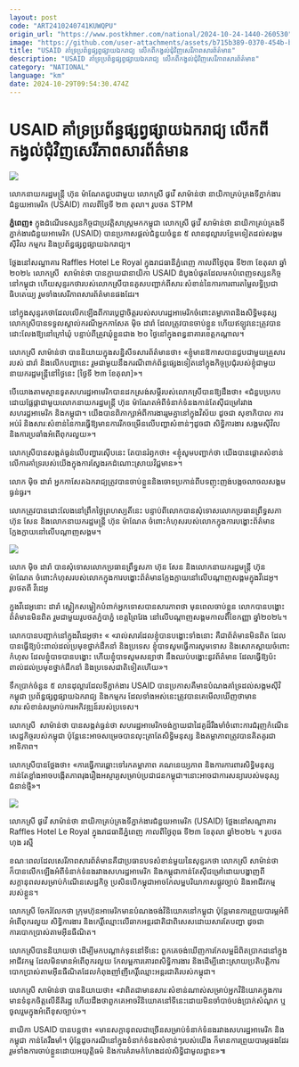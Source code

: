 ```yaml
---
layout: post
code: "ART2410240741KUWQPU"
origin_url: "https://www.postkhmer.com/national/2024-10-24-1440-260530"
image: "https://github.com/user-attachments/assets/b715b389-0370-454b-be7d-ab6a1ecdd42f"
title: "USAID គាំទ្រ​ប្រព័ន្ធ​ផ្សព្វផ្សាយ​ឯករាជ្យ លើក​ពី​កង្វល់​ជុំវិញ​សេរីភាព​សារព័ត៌មាន"
description: "​​USAID គាំទ្រ​ប្រព័ន្ធ​ផ្សព្វផ្សាយ​ឯករាជ្យ លើក​ពី​កង្វល់​ជុំវិញ​សេរីភាព​សារព័ត៌មាន​"
category: "NATIONAL"
language: "km"
date: 2024-10-29T09:54:30.474Z
---
```


# USAID គាំទ្រ​ប្រព័ន្ធ​ផ្សព្វផ្សាយ​ឯករាជ្យ លើក​ពី​កង្វល់​ជុំវិញ​សេរីភាព​សារព័ត៌មាន

![](https://pppkhmer.sgp1.digitaloceanspaces.com/image/main/202410/24_10_2024_463869136_948675583960190_3406636298263809211_n.jpg)

លោកនាយករដ្ឋមន្ត្រី ហ៊ុន ម៉ាណែតជួបជាមួយ លោកស្រី ផូវើ សាម៉ាន់ថា នាយិកា​គ្រប់គ្រង​ទីភ្នាក់ងារ​ជំនួយ​អាមេរិក (USAID) កាលពីថ្ងៃទី ២៣ តុលា។ រូបថត STPM

**ភ្នំពេញ៖** ក្នុង​ដំណើរ​ទស្សនកិច្ច​ជា​ប្រវត្តិសាស្ត្រ​មក​កម្ពុជា លោកស្រី ផូវើ សាម៉ាន់ថា នាយិកា​គ្រប់គ្រង​ទីភ្នាក់ងារ​ជំនួយ​អាមេរិក (USAID) បាន​ប្រកាស​ផ្តល់​ជំនួយ​ចំនួន ៥ លាន​ដុល្លារ​បន្ថែម​ទៀត​ដល់​សង្គម​ស៊ីវិល កម្មករ និង​ប្រព័ន្ធ​ផ្សព្វផ្សាយ​ឯករាជ្យ។

ថ្លែង​នៅ​សណ្ឋាគារ Raffles Hotel Le Royal ក្នុង​រាជធានី​​ភ្នំពេញ កាលពី​ថ្ងៃ​ពុធ ទី​២៣ ខែតុលា ឆ្នាំ​២០២៤ លោកស្រី  សាម៉ាន់ថា បាន​ក្លាយ​ជា​នាយិកា USAID ដំបូង​បំផុត​​ដែល​មក​បំពេញ​ទស្សនកិច្ច​នៅ​កម្ពុជា ហើយ​សុន្ទរកថា​របស់​លោក​ស្រី​បាន​គូស​បញ្ជាក់​ពី​សារៈសំខាន់​នៃ​ការការពារ​តម្លៃ​លទ្ធិ​ប្រជាធិបតេយ្យ រួម​ទាំង​សេរីភាព​សារព័ត៌មាន​ផងដែរ​។​

នៅ​ក្នុង​សុន្ទរកថា​ដែល​លើក​ឡើង​ពី​ការ​ប្តេជ្ញា​ចិត្ត​របស់​សហរដ្ឋអាមេរិក​ចំពោះ​តម្លាភាព​និង​សិទ្ធិ​មនុស្ស លោកស្រី​បាន​ទទួល​ស្គាល់​ករណី​អ្នក​កាសែត ម៉ិច ដារ៉ា ដែល​ត្រូវ​បាន​ចាប់​ខ្លួន ហើយ​ឥឡូវ​នេះ​ត្រូវ​បាន​ដោះលែង​ឱ្យ​នៅ​ក្រៅ​ឃុំ បន្ទាប់ពី​ត្រូវ​ឃុំ​ខ្លួន​ជាង ២០ ថ្ងៃ​នៅ​ក្នុង​ពន្ធនាគារ​ខេត្ត​កណ្តាល។​

លោកស្រី សាម៉ាន់ថា បាន​និយាយ​ក្នុង​សន្និសីទ​សារព័ត៌មាន​​ថា៖ «ខ្ញុំ​មាន​ឱកាស​​​បាន​ជួប​ជាមួយ​គ្រួសារ​របស់ ដារ៉ា​ និង​លើក​បញ្ហា​នេះ រួម​ជាមួយ​នឹង​ករណី​ពាក់ព័ន្ធ​ផ្សេង​ទៀត​នៅ​ក្នុង​កិច្ច​ប្រជុំ​របស់​ខ្ញុំ​ជាមួយ​នាយក​រដ្ឋមន្ត្រី​នៅ​ថ្ងៃនេះ \[ថ្ងៃទី ២៣ ខែតុលា​\]»។​

បើ​យោង​តាម​ស្ថានទូត​សហរដ្ឋអាមេរិក​បាន​ដកស្រង់​សម្តី​របស់​លោកស្រី​បាន​ឱ្យ​ដឹង​ថា៖ «ជំនួប​ប្រកប​ដោយ​ផ្លែផ្កា​ជាមួយ​លោក​នាយក​រដ្ឋមន្ត្រី ហ៊ុន ម៉ាណែត​ អំពី​ទំនាក់ទំនង​​​កាន់តែ​ស៊ី​​ជម្រៅ​រវាង​សហរដ្ឋអាមេរិក និង​កម្ពុជា​។ យើង​បាន​ពិភាក្សា​អំពី​ការងារ​រួមគ្នា​នៅ​ក្នុង​វិស័យ ​ដូចជា ​សុខាភិបាល ការអប់រំ និង​សារៈសំខាន់​នៃ​ការ​ធ្វើឱ្យ​មាន​ការ​រីក​ចម្រើន​លើ​បញ្ហា​សំខាន់ៗ​ដូចជា សិទ្ធិ​ការងារ សង្គម​ស៊ីវិល និង​ការ​ប្រឆាំង​អំពើ​ពុករលួយ»។

លោកស្រី​​បាន​សង្កត់ធ្ងន់​លើ​បញ្ហា​រស៊ើប​នេះ​ តែ​​បាន​រំឭក​​​ថា៖ «​​ខ្ញុំ​​សូម​បញ្ជាក់ថា យើង​បាន​ផ្ដោត​សំខាន់​​លើ​ការ​គាំទ្រ​របស់​យើង​ក្នុងការ​ស្វែងរក​ដំណោះស្រាយ​វិជ្ជមាន»។

លោក ម៉ិច ដារ៉ា អ្នក​កាសែត​ឯករាជ្យ​​​ត្រូវ​បាន​ចាប់​ខ្លួន​និង​ចោទ​ប្រកាន់​ពី​បទ​ញុះញង់​បង្ក​ចលាចល​សង្គម​ធ្ងន់ធ្ងរ។

លោក​ត្រូវ​បាន​ដោះលែង​នៅ​ព្រឹក​ថ្ងៃ​ព្រហស្បតិ៍​នេះ បន្ទាប់ពី​លោក​បាន​សុំទោស​លោក​ប្រធាន​ព្រឹទ្ធសភា ហ៊ុន សែន និង​លោក​នាយក​រដ្ឋមន្ត្រី ហ៊ុន ម៉ាណែត ចំពោះ​កំហុស​របស់​លោក​ក្នុង​ការ​បង្ហោះ​ព័ត៌មាន​ក្លែងក្លាយ​នៅ​លើ​បណ្តាញ​សង្គម។

![](https://github.com/user-attachments/assets/3d502e6d-30f2-4e9a-a3fe-aa3251b484b1)

លោក ម៉ិច ដារ៉ា បាន​សុំទោស​លោក​ប្រធាន​ព្រឹទ្ធសភា ហ៊ុន សែន និង​លោក​នាយក​រដ្ឋមន្ត្រី ហ៊ុន ម៉ាណែត ចំពោះ​កំហុស​របស់​លោក​ក្នុង​ការ​បង្ហោះ​ព័ត៌មាន​ក្លែងក្លាយ​នៅ​លើ​បណ្តាញ​សង្គមក្នុង​វីដេអូ។ រូបថតពី វីដេអូ

ក្នុង​វីដេអូ​នោះ ដារ៉ា ស្លៀក​សម្លៀកបំពាក់​អ្នកទោស​បាន​សារភាពថា មុន​ពេល​ចាប់​ខ្លួន លោក​​បាន​បង្ហោះ​ព័ត៌មាន​មិន​ពិត រួមជាមួយ​រូបថត​ភ្នំ​បាភ្នំ ខេត្តព្រៃវែង នៅលើ​បណ្តាញ​សង្គម​កាលពី​ខែកញ្ញា ឆ្នាំ​២០២៤​។​

លោក​បានបញ្ជាក់​នៅក្នុង​វីដេអូ​ថា៖ « «​រាល់​សារ​ដែល​ខ្ញុំ​បាន​បង្ហោះ​ទាំងនោះ គឺជា​ព័ត៌មាន​មិន​ពិត ដែល​បានធ្វើឱ្យ​ប៉ះពាល់​ដល់​ប្រមុខ​ថ្នាក់ដឹកនាំ និង​ប្រទេស ខ្ញុំបាទ​សូម​ធ្វើការ​សូមទោស និង​សោកស្តាយ​ចំពោះ​កំហុស ដែល​ខ្ញុំបាទ​បាន​បង្ហោះ ហើយ​ខ្ញុំបាទ​សូម​សន្យាថា នឹង​ឈប់​បង្ហោះ​នូវ​ព័ត៌មាន ដែល​ធ្វើឱ្យប៉ះពាល់​ដល់​ប្រមុខ​ថ្នាក់ដឹកនាំ និង​ប្រទេសជាតិ​ទៀតហើយ​»​។​

ទឹក​ប្រាក់​​ចំនួន ៥ លាន​ដុល្លារ​ដែល​ទីភ្នាក់ងារ USAID បានប្រកាស​គឺមាន​បំណង​គាំទ្រ​ដល់​សង្គម​ស៊ីវិ​កម្ពុជា ប្រព័ន្ធ​ផ្សព្វផ្សាយ​ឯករាជ្យ និង​កម្មករ ដែល​ទាំងអស់នេះ​ត្រូវបាន​គេ​មើលឃើញថា​មាន​សារៈសំខាន់​សម្រាប់​ការអភិវឌ្ឍន៍​របស់​ប្រទេស​។​

លោកស្រី  សាម៉ាន់ថា បាន​សង្កត់ធ្ងន់ថា សហរដ្ឋអាមេរិក​ចង់​ក្លាយជា​ដៃគូ​ដ៏​រឹងមាំចំពោះ​ការ​ជំរុញ​​កំណើនសេដ្ឋកិច្ច​របស់​ក​ម្ពុ​ជា ប៉ុន្តែ​នេះ​អាច​សម្រេចបាន​លុះត្រាតែ​សិទ្ធិ​មនុស្ស និង​តម្លាភាព​ត្រូវ​បានគិតគូរ​ជា​​អាទិភាព​។​

លោកស្រី​បាន​ថ្លែងថា​៖ «​ការធ្វើការ​ឆ្ពោះទៅរក​តម្លាភាព គណនេយ្យភាព និង​ការការពារ​សិទ្ធិមនុស្ស​កាន់តែខ្លាំង​អាច​បង្កើត​ភាព​រុងរឿង​អស្ចារ្យ​សម្រាប់​ប្រជាជន​កម្ពុជា​​​។ ​នោះ​អាច​ជា​ការ​សន្យា​របស់​មនុស្ស​ជំនាន់​ថ្មី»។

![](https://github.com/user-attachments/assets/43a561ce-8b4f-4763-8634-b3f3890c4630)

លោកស្រី ផូវើ សាម៉ាន់ថា នាយិកា​គ្រប់គ្រង​ទីភ្នាក់ងារ​ជំនួយ​អាមេរិក (USAID) ថ្លែង​នៅ​សណ្ឋាគារ Raffles Hotel Le Royal ក្នុង​រាជធានី​​ភ្នំពេញ កាលពី​ថ្ងៃ​ពុធ ទី​២៣ ខែតុលា ឆ្នាំ​២០២៤ ។ រូបថត ហុង រស្មី

ខណៈពេលដែល​សេរីភាព​សារព័ត៌មាន​គឺជា​ប្រធានបទ​សំខាន់​មួយ​នៃ​សុន្ទរកថា​ លោកស្រី​ សាម៉ាន់ថា ក៏បាន​លើកឡើង​អំពី​ទំនាក់ទំនង​រវាង​សហរដ្ឋអាមេរិក និង​កម្ពុជា​កាន់​តែ​ស៊ីជម្រៅ​ ដោយ​បង្ហាញ​ពី​សក្តានុពល​សម្រាប់​កំណើន​សេដ្ឋកិច្ច ប្រសិន​បើ​កម្ពុជា​អាច​កែ​លម្អ​បរិយាកាស​ផ្លូវ​ច្បាប់ និង​អាជីវកម្ម​របស់ខ្លួន​។​

លោកស្រី​ ចែករំលែក​ថា ក្រុមហ៊ុន​អាមេរិក​មានបំណង​ចង់​វិនិយោគ​នៅ​កម្ពុជា ប៉ុន្តែ​មានការ​ព្រួយបារម្ភ​អំពី​អំពើ​ពុក​រលួយ សិទ្ធិ​ការងារ និង​កេរ្តិ៍ឈ្មោះលើ​ឆាក​​អន្តរជាតិ​ ជាពិសេស​ដោយសារ​តែ​បញ្ហា ​ដូចជា ​ការបោក​ប្រាស់​តាម​អ៊ីនធឺណិត។

លោកស្រី​បាន​និយាយថា ដើម្បី​មក​បណ្តាក់ទុន​នៅទីនេះ ពួកគេ​ចង់ឃើញ​ការកែលម្អ​ដ៏​ពិត​ប្រាកដ​​នៅក្នុង​អាជីវកម្ម ដែល​មិនមាន​​អំពើ​ពុក​រលួយ កែលម្អ​ការគោរព​សិទ្ធិ​ការងារ និង​ដើម្បី​ដោះ​ស្រាយ​ប្រតិបត្តិការ​បោក​ប្រាស់​តាម​អ៊ីនធឺណិត​ដែល​កំពុង​ញាំញី​កេរ្តិ៍ឈ្មោះ​អន្តរជាតិ​របស់​កម្ពុជា​។​

លោកស្រី សាម៉ាន់ថា បាន​និយាយថា៖ «​វា​ពិត​ជាមាន​សារៈសំខាន់​ណាស់​សម្រាប់​អ្នកវិនិយោគ​ក្នុងការ​មាន​ទំនុកចិត្ត​លើ​នីតិរដ្ឋ ហើយ​ដឹងថា ​ពួកគេ​អាច​វិនិយោគ​នៅទីនេះ​ដោយ​មិន​ចាំបាច់​បង់ប្រាក់​សំណូក ឬ​ចូលរួម​ក្នុងអំពើ​​ខុសច្បាប់​»។​

នាយិកា USAID បាន​បន្ដថា​៖ «​មាន​សក្តានុពលជា​ច្រើន​សម្រាប់​ទំនាក់ទំនង​រវាង​សហរដ្ឋ​អាមេរិក និង​កម្ពុជា កាន់​តែ​រឹងមាំ​​។ ប៉ុន្តែ​ដូច​ករណី​នៅក្នុង​ទំនាក់ទំ​នង​សំខាន់ៗ​របស់​យើង ក៏មាន​ការ​ព្រួយបារម្ភ​ផងដែរ រួមទាំង​ការ​ចាប់​ខ្លួន​ដោយ​អយុត្តិធម៌ និង​ការគំ​រាមកំហែង​ដល់​សិទ្ធិ​ជា​មូលដ្ឋាន»៕
